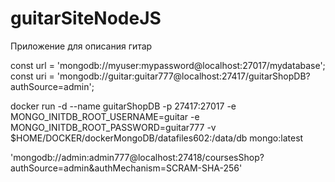 # guitarSiteNodeJS

Приложение для описания гитар

const url = 'mongodb://myuser:mypassword@localhost:27017/mydatabase';
const uri = 'mongodb://guitar:guitar777@localhost:27417/guitarShopDB?authSource=admin';

docker run -d --name guitarShopDB -p 27417:27017
-e MONGO_INITDB_ROOT_USERNAME=guitar
-e MONGO_INITDB_ROOT_PASSWORD=guitar777
-v $HOME/DOCKER/dockerMongoDB/datafiles602:/data/db mongo:latest

'mongodb://admin:admin777@localhost:27418/coursesShop?authSource=admin&authMechanism=SCRAM-SHA-256'
